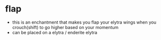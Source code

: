 # flap
- this is an enchantment that makes you flap your elytra wings when you crouch(shift) to go higher based on your momentum
- can be placed on a elytra / enderite elytra